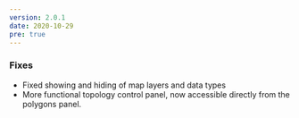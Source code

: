 ```yaml
---
version: 2.0.1
date: 2020-10-29
pre: true
---
```


### Fixes

- Fixed showing and hiding of map layers and data types
- More functional topology control panel, now accessible
  directly from the polygons panel.
